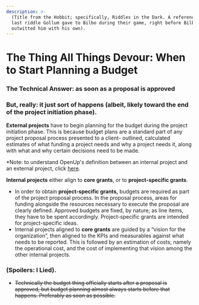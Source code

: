 ```yaml
---
description: >-
  (Title from the Hobbit; specifically, Riddles in the Dark. A reference to the
  last riddle Gollum gave to Bilbo during their game, right before Bilbo
  outwitted him with his own).
---
```


# The Thing All Things Devour: When to Start Planning a Budget

### The Technical Answer: as soon as a proposal is approved

### But, really: it just sort of happens \(albeit, likely toward the end of the project initiation phase\).

 **External projects** have to begin planning for the budget during the project initiation phase. This is because budget plans are a standard part of any project proposal process presented to a client- outlined, calculated estimates of what funding a project needs and why a project needs it, along with what and why certain decisions need to be made.  

\*Note: to understand OpenUp's definition between an internal project and an external project, click [here](internal-projects-vs.-external-projects-a-note-on-the-divide.md). 



**Internal projects** either align to **core grants**, or to **project-specific grants**.

* In order to obtain **project-specific grants,** budgets are required as part of the project proposal process. In the proposal process, areas for funding alongside the resources necessary to execute the proposal are clearly defined.  Approved budgets are fixed, by nature; as line items, they have to be spent accordingly. Project-specific grants are intended for project-specific ideas. 
* Internal projects aligned to **core grants** are guided by a “vision for the organization”, then aligned to the KPIs and measurables against what needs to be reported. This is followed by an estimation of costs; namely the operational cost, and the cost of implementing that vision among the other internal projects.  



### \(Spoilers: I Lied\). 

* ~~Technically the budget thing officially starts after a proposal is approved, but budget planning almost always starts before that happens. Preferably as soon as possible.~~ 



